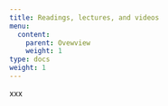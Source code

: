 ```yaml
---
title: Readings, lectures, and videos
menu:
  content:
    parent: Ovewview
    weight: 1
type: docs
weight: 1
---
```


xxx